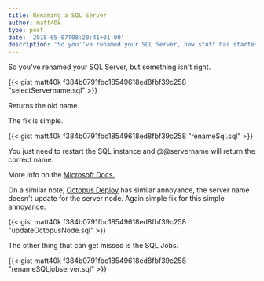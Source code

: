 ```yaml
---
title: Renaming a SQL Server
author: matt40k
type: post
date: '2018-05-07T08:20:41+01:00'
description: 'So you''ve renamed your SQL Server, now stuff has started breaking. Yip.'
---
```

So you've renamed your SQL Server, but something isn't right.

{{< gist matt40k f384b0791fbc18549618ed8fbf39c258 "selectServername.sql" >}}

Returns the old name. 

The fix is simple.

{{< gist matt40k f384b0791fbc18549618ed8fbf39c258 "renameSql.sql" >}}

You just need to restart the SQL instance and @@servername will return the correct name.

More info on the [Microsoft Docs.](https://docs.microsoft.com/en-us/sql/database-engine/install-windows/rename-a-computer-that-hosts-a-stand-alone-instance-of-sql-server?view=sql-server-2017)

On a similar note, [Octopus Deploy](https://octopus.com) has similar annoyance, the server name doesn't update for the server node. Again simple fix for this simple annoyance:

{{< gist matt40k f384b0791fbc18549618ed8fbf39c258 "updateOctopusNode.sql" >}}

The other thing that can get missed is the SQL Jobs.

{{< gist matt40k f384b0791fbc18549618ed8fbf39c258 "renameSQLjobserver.sql" >}}
